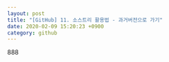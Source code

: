 ```yaml
---
layout: post
title: "[GitHub] 11. 소스트리 활용법 - 과거버전으로 가기"
date: 2020-02-09 15:20:23 +0900
category: github
---
```


888